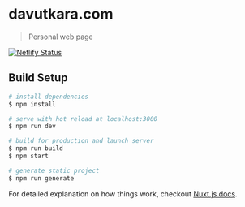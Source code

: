 # davutkara.com

> Personal web page

[![Netlify Status](https://api.netlify.com/api/v1/badges/7c3f3ac7-4832-4a94-a63f-f944f89cef6b/deploy-status)](https://www.davutkara.com)

## Build Setup

```bash
# install dependencies
$ npm install

# serve with hot reload at localhost:3000
$ npm run dev

# build for production and launch server
$ npm run build
$ npm start

# generate static project
$ npm run generate
```

For detailed explanation on how things work, checkout [Nuxt.js docs](https://nuxtjs.org).

